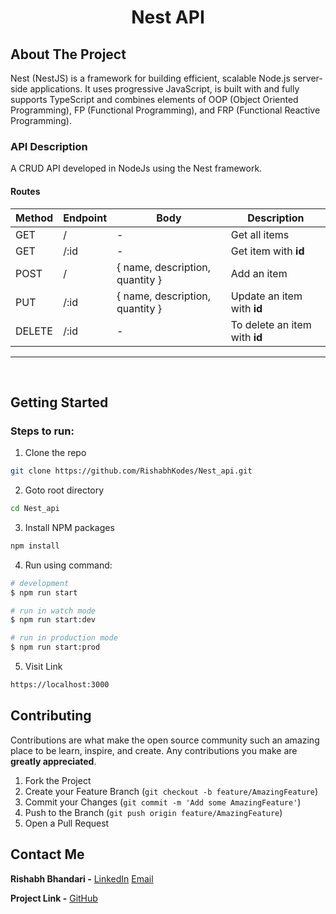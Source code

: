 <h1 align="center"><b>
Nest API
</b></h1>


<!-- ABOUT THE PROJECT -->
## About The Project

Nest (NestJS) is a framework for building efficient, scalable Node.js server-side applications. It uses progressive JavaScript, is built with and fully supports TypeScript and combines elements of OOP (Object Oriented Programming), FP (Functional Programming), and FRP (Functional Reactive Programming).
### API Description 
A CRUD API developed in NodeJs using the Nest framework. 
#### Routes

| Method | Endpoint      | Body                                  | Description                                   |
| ------ | ------------- | ------------------------------------- | --------------------------------------------- |
| GET    | /             | -                                     | Get all items                                 |
| GET    | /:id          | -                                     | Get item with **id**                          |
| POST   | /             | { name, description, quantity }       | Add an item                                   |
| PUT    | /:id          | { name, description, quantity }       | Update an item with **id**                    |
| DELETE | /:id          | -                                     | To delete an item with **id**                 |

---
<br>
<!-- GETTING STARTED -->

## Getting Started

### Steps to run:

1. Clone the repo
```sh
git clone https://github.com/RishabhKodes/Nest_api.git
```
2. Goto root directory
```sh
cd Nest_api
```
3. Install NPM packages
```sh
npm install
```
4. Run using command:
```sh
# development
$ npm run start

# run in watch mode
$ npm run start:dev

# run in production mode
$ npm run start:prod
```
5. Visit Link
```sh
https://localhost:3000
```

<!-- CONTRIBUTING -->
## Contributing

Contributions are what make the open source community such an amazing place to be learn, inspire, and create. Any contributions you make are **greatly appreciated**.

1. Fork the Project
2. Create your Feature Branch (`git checkout -b feature/AmazingFeature`)
3. Commit your Changes (`git commit -m 'Add some AmazingFeature'`)
4. Push to the Branch (`git push origin feature/AmazingFeature`)
5. Open a Pull Request


<!-- CONTACT -->
## Contact Me

**Rishabh Bhandari -** [LinkedIn](https://www.linkedin.com/in/rishabh-bhandari-ba5778168/)
[Email](rishabhbhandari6@gmail.com)

**Project Link -** [GitHub](https://github.com/RishabhKodes/Login-System)

